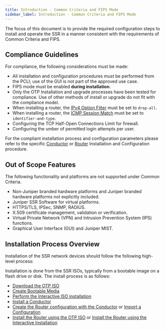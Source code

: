 ```yaml
---
title: Introduction - Common Criteria and FIPS Mode
sidebar_label: Introduction - Common Criteria and FIPS Mode
---
```


The focus of this document is to provide the required configuration steps to install and operate the SSR in a manner consistent with the requirements of Common Criteria and FIPS.

## Compliance Guidelines

For compliance, the following considerations must be made:
- All installation and configuration procedures must be performed from the PCLI; use of the GUI is not part of the approved use case.
- FIPS mode must be enabled **during installation**.
- Only the OTP Installation and upgrade processes have been tested for compliance. Use of other methods of install or upgrade do not fit with the compliance model. 
- When installing a router, the [IPv4 Option Filter](cc_fips_sec_firewall_filtering.md#ipv4-option-filtering) must be set to `drop-all`.
- When installing a router, the [ICMP Session Match](cc_fips_sec_firewall_filtering.md#from-the-command-line) must be set to `identifier-and-type`.
- Configuring the TCP Half-Open Connections Limit for firewall.
- Configuring the umber of permitted login attempts per user.

For the compliant installation process and configuration parameters please refer to the specific [Conductor](cc_fips_conductor_install.md) or [Router](cc_fips_router_install.md) Installation and Configuration procedure.

## Out of Scope Features

The following functionality and platforms are not supported under Common Criteria.

- Non-Juniper branded hardware platforms and Juniper branded hardware platforms not explicitly included.
- Juniper SSR Software for virtual platforms.
- HTTPS/TLS, IPSec, SNMP, RADIUS.
- X.509 certificate management, validation or verification.
- Virtual Private Network (VPN) and Intrusion Prevention System (IPS) functions.
- Graphical User Interface (GUI) and Juniper MIST.

## Installation Process Overview

Installation of the SSR network devices should follow the following high-level process:

Installation is done from the SSR ISOs, typically from a bootable image on a flash drive or disk. The install process is as follows:
- [Download the OTP ISO](intro_downloading_iso.md)
- [Create Bootable Media](intro_creating_bootable_usb.md)
- [Perform the Interactive ISO installation](intro_installation_bootable_media.mdx) 
- [Install a Conductor](install_conductor_overview.md)
- [Create the Router configuration with the Conductor](intro_basic_router_config.md) or [Import a Configuration](single_conductor_config.md)
- [Install the Router using the OTP ISO](intro_otp_iso_install.mdx) or [Install the Router using the Interactive Installation](intro_installation_bootable_media.mdx)


